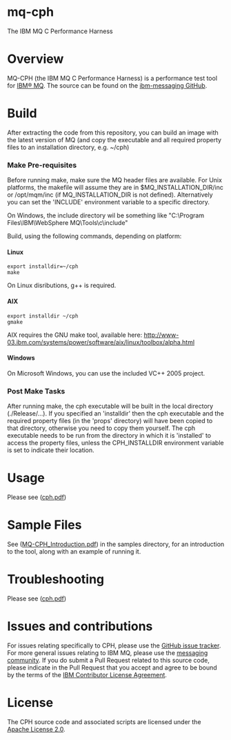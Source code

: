 # mq-cph
The IBM MQ C Performance Harness

# Overview

MQ-CPH (the IBM MQ C Performance Harness) is a performance test tool for [IBM® MQ](http://www-03.ibm.com/software/products/en/ibm-mq).  The source can be found on the [ibm-messaging GitHub](https://ibm-messaging.github.io/mq-cph).

# Build
After extracting the code from this repository, you can build an image with the latest version of MQ (and copy the executable and all required property files to an installation directory, e.g. ~/cph)

### Make Pre-requisites
Before running make, make sure the MQ header files are available. For Unix platforms, the makefile will assume they are in $MQ_INSTALLATION_DIR/inc or /opt/mqm/inc (if MQ_INSTALLATION_DIR is not defined). Alternatively you can set the 'INCLUDE' environment variable to a specific directory.

On Windows, the include directory wil be something like "C:\Program Files\IBM\WebSphere MQ\Tools\c\include"

Build, using the following commands, depending on platform:

#### Linux
```
export installdir=~/cph
make
```
On Linux disributions, g++ is required. 

#### AIX
```
export installdir ~/cph
gmake
```
AIX requires the GNU make tool, available here:
http://www-03.ibm.com/systems/power/software/aix/linux/toolbox/alpha.html

#### Windows
On Microsoft Windows, you can use the included VC++ 2005 project.

### Post Make Tasks
After running make, the cph executable will be built in the local directory (./Release/...). If you specified an 'installdir' then the cph executable and the required property files (in the 'props' directory) will have been copied to that directory, otherwise you need to copy them yourself. 
The cph executable needs to be run from the directory in which it is 'installed' to access the property files, unless the CPH_INSTALLDIR environment variable is set to indicate their location.


# Usage

Please see ([cph.pdf](cph.pdf))

# Sample Files

See ([MQ-CPH_Introduction.pdf](samples/MQ-CPH_Introduction.pdf)) in the samples directory, for an introduction to the tool, along with an example of running it.

# Troubleshooting

Please see ([cph.pdf](cph.pdf))

# Issues and contributions

For issues relating specifically to CPH, please use the [GitHub issue tracker](https://github.com/ibm-messaging/mq-cph/issues). For more general issues relating to IBM MQ, please use the [messaging community](https://developer.ibm.com/answers/?community=messaging). If you do submit a Pull Request related to this source code, please indicate in the Pull Request that you accept and agree to be bound by the terms of the [IBM Contributor License Agreement](CLA.md).

# License

The CPH source code and associated scripts are licensed under the [Apache License 2.0](./LICENSE).
